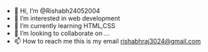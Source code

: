 - 👋 Hi, I’m @Rishabh24052004
- 👀 I’m interested in web development 
- 🌱 I’m currently learning HTML,CSS
- 💞️ I’m looking to collaborate on ...
- 📫 How to reach me this is my email rishabhraj3024@gmail.com

<!---
Rishabh24052004/Rishabh24052004 is a ✨ special ✨ repository because its `README.md` (this file) appears on your GitHub profile.
You can click the Preview link to take a look at your changes.
--->
